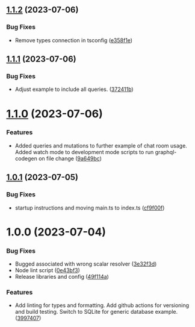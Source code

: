 ## [1.1.2](https://github.com/keonik/ts-gql-prisma-codegen/compare/v1.1.1...v1.1.2) (2023-07-06)


### Bug Fixes

* Remove types connection in tsconfig ([e358f1e](https://github.com/keonik/ts-gql-prisma-codegen/commit/e358f1e9abb5fb695ff1207c43ab427673381cd0))

## [1.1.1](https://github.com/keonik/ts-gql-prisma-codegen/compare/v1.1.0...v1.1.1) (2023-07-06)


### Bug Fixes

* Adjust example to include all queries. ([372411b](https://github.com/keonik/ts-gql-prisma-codegen/commit/372411b6141ef5a164c495438e3f695b6e2d281c))

# [1.1.0](https://github.com/keonik/ts-gql-prisma-codegen/compare/v1.0.1...v1.1.0) (2023-07-06)


### Features

* Added queries and mutations to further example of chat room usage. Added watch mode to development mode scripts to run graphql-codegen on file change ([9a649bc](https://github.com/keonik/ts-gql-prisma-codegen/commit/9a649bc49ee54b748114bf169727be9cde31e3e5))

## [1.0.1](https://github.com/keonik/ts-gql-prisma-codegen/compare/v1.0.0...v1.0.1) (2023-07-05)


### Bug Fixes

* startup instructions and moving main.ts to index.ts ([cf9f00f](https://github.com/keonik/ts-gql-prisma-codegen/commit/cf9f00f0d0d7b772be73e9a77fe6463f62ef5522))

# 1.0.0 (2023-07-04)


### Bug Fixes

* Bugged associated with wrong scalar resolver ([3e32f3d](https://github.com/keonik/ts-gql-prisma-codegen/commit/3e32f3dfd55f2826acb90a0149d0ff38c552dad5))
* Node lint script ([0e43bf3](https://github.com/keonik/ts-gql-prisma-codegen/commit/0e43bf3042f7450d0bcc7319b667a7d8ea49da3d))
* Release libraries and config ([49f114a](https://github.com/keonik/ts-gql-prisma-codegen/commit/49f114a5b084e47e840c58c7691ef5fa171c0b03))


### Features

* Add linting for types and formatting. Add github actions for versioning and build testing. Switch to SQLite for generic database example. ([3997407](https://github.com/keonik/ts-gql-prisma-codegen/commit/399740780990f276ed0036c96da67426e816e9fc))
